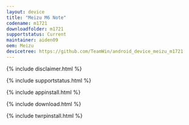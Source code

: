 ```yaml
---
layout: device
title: "Meizu M6 Note"
codename: m1721
downloadfolder: m1721
supportstatus: Current
maintainer: aiden09
oem: Meizu
devicetree: https://github.com/TeamWin/android_device_meizu_m1721
---
```


{% include disclaimer.html %}

{% include supportstatus.html %}

{% include appinstall.html %}

{% include download.html %}

{% include twrpinstall.html %}
